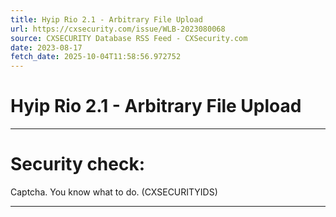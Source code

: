 ```yaml
---
title: Hyip Rio 2.1 - Arbitrary File Upload
url: https://cxsecurity.com/issue/WLB-2023080068
source: CXSECURITY Database RSS Feed - CXSecurity.com
date: 2023-08-17
fetch_date: 2025-10-04T11:58:56.972752
---
```


# Hyip Rio 2.1 - Arbitrary File Upload

---

# Security check:

Captcha. You know what to do. (CXSECURITYIDS)

---